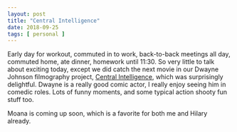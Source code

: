 ```yaml
---
layout: post
title: "Central Intelligence"
date: 2018-09-25
tags: [ personal ]
---
```


Early day for workout, commuted in to work, back-to-back meetings all day,
commuted home, ate dinner, homework until 11:30. So very little to talk about
exciting today, except we did catch the next movie in our Dwayne Johnson
filmography project,
[Central Intelligence](https://en.wikipedia.org/wiki/Central_Intelligence),
which was surprisingly delightful. Dwayne is a really good comic actor, I really
enjoy seeing him in comedic roles. Lots of funny moments, and some typical
action shooty fun stuff too.

Moana is coming up soon, which is a favorite for both me and Hilary already.
